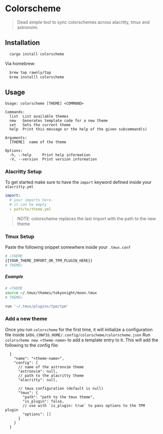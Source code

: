 # Colorscheme
> Dead simple tool to sync colorschemes across alacritty, tmux and astronvim.

## Installation 
```sh
  cargo install colorscheme
```

Via homebrew:

```sh
  brew tap rawnly/tap
  brew installl colorscheme
```

## Usage
```
Usage: colorscheme [THEME] <COMMAND>

Commands:
  list  List available themes
  new   Generates template code for a new theme
  set   Sets the current theme
  help  Print this message or the help of the given subcommand(s)

Arguments:
  [THEME]  name of the theme

Options:
  -h, --help     Print help information
  -V, --version  Print version information
```

### Alacritty Setup
To get started make sure to have the `import` keyword defined inside your `alacritty.yml`

```yaml
import:
  # your imports here.
  # it can be empty
  - path/to/theme.yml
```
> NOTE: colorscheme replaces the last import with the path to the new theme

### Tmux Setup 
Paste the following snippet somewhere inside your `.tmux.conf`

```sh
# <THEME
{{YOUR_THEME_IMPORT_OR_TPM_PLUGIN_HERE}}
# THEME>
```

##### Example 
```sh
# <THEME
source ~/.tmux/themes/tokyonight/moon.tmux
# THEME>

run '~/.tmux/plugins/tpm/tpm'
```

### Add a new theme
Once you run `colorscheme` for the first time, it will initialize a configuration file inside `$XDG_CONFIG_HOME/.config/colorscheme/colorscheme.json`
Run `colorscheme new <theme-name>` to add a template entry to it.
This will add the following to the config file:
```jsonc
  {
    "name": "<theme-name>",
    "config": {
      // name of the astronvim theme
      "astronvim": null,
      // path to the alacritty theme
      "alacritty": null,

      // tmux configuration (default is null)
      "tmux": {
        "path": "path to the tmux theme",
        "is_plugin": false,
        // use with `is_plugin: true` to pass options to the TPM plugin
        "options": []
      }
    }
  }
```

